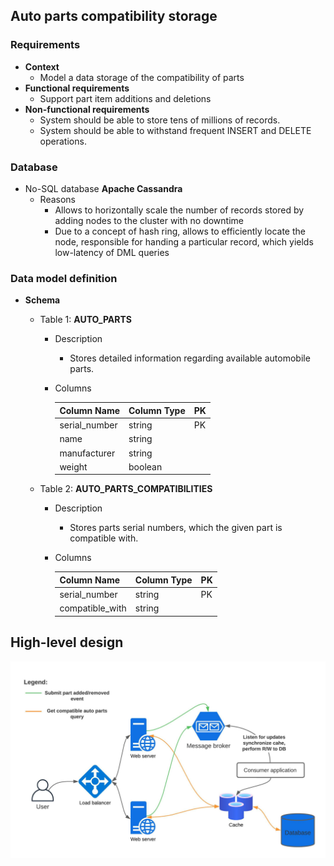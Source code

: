## Auto parts compatibility storage

### Requirements
- **Context**
    - Model a data storage of the compatibility of parts
- **Functional requirements**
    - Support part item additions and deletions 
- **Non-functional requirements**
    - System should be able to store tens of millions of records.
    - System should be able to withstand frequent INSERT and DELETE operations.

### Database
- No-SQL database **Apache Cassandra**
    - Reasons
        - Allows to horizontally scale the number of records stored by adding nodes to the cluster with no downtime
        - Due to a concept of hash ring, allows to efficiently locate the node, responsible for handing 
        a particular record, which yields low-latency of DML queries

### Data model definition
- **Schema**
    - Table 1: **AUTO_PARTS**
        - Description
            - Stores detailed information regarding available automobile parts.
        - Columns
      
          | Column Name   | Column Type | PK |
          |---------------|-------------|----|
          | serial_number | string      | PK |
          | name          | string      |
          | manufacturer  | string      |
          | weight        | boolean     |

    - Table 2: **AUTO_PARTS_COMPATIBILITIES**
        - Description
            - Stores parts serial numbers, which the given part is compatible with.
       - Columns

         | Column Name     | Column Type | PK |
         |-----------------|-------------|----|
         | serial_number   | string      | PK |
         | compatible_with | string      |

## High-level design

![High-level-design](./assets/high-level-design.jpeg)